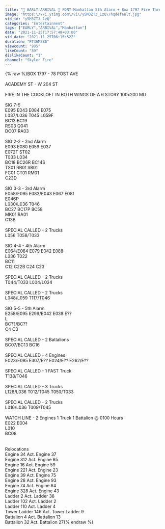 ```yaml
---
title: "🌟 EARLY ARRIVAL 🌟 FDNY Manhattan 5th Alarm + Box 1797 Fire Throughout the Cockloft of a 6 Story MD"
image: "https:\/\/i.ytimg.com\/vi\/y5M3ZT3_1zQ\/hqdefault.jpg"
vid_id: "y5M3ZT3_1zQ"
categories: "Entertainment"
tags: ["EARLY","ARRIVAL","Manhattan"]
date: "2021-11-25T17:57:48+03:00"
vid_date: "2021-11-25T06:15:52Z"
duration: "PT36M28S"
viewcount: "905"
likeCount: "89"
dislikeCount: "1"
channel: "Skyler Fire"
---
```

{% raw %}BOX 1797          -             78 POST AVE <br /><br />ACADEMY ST             -           W  204 ST <br /><br />FIRE IN THE COCKLOFT IN BOTH WINGS OF A 6 STORY 100x200 MD <br /><br />SIG 7-5 <br />E095 E043 E084 E075 <br />L037/L036  T045 L059F <br />BC13 BC19 <br />RS03 Q041 <br />DC07 RA03 <br /><br />SIG 2-2 - 2nd Alarm <br />E093 E080 E059 E037 <br />E072T ST02 <br />T033 L034 <br />BC18 BC26R BC14S <br />TS01 RB01 SB01 <br />FC01 CT01 RM01 <br />C23D <br /><br />SIG 3-3 - 3rd Alarm <br />E058/E095  E083/E043  E067 E081 <br />E046P <br />L030/L036  T046 <br />BC27 BC17P BC58 <br />MK01 RA01 <br />C13B <br /><br />SPECIAL CALLED - 2 Trucks <br />L056  T058/T033  <br /><br />SIG 4-4 - 4th Alarm <br />E064/E084   E079 E042 E088 <br />L036 T022 <br />BC11 <br />C12 C22B C24 C23 <br /><br />SPECIAL CALLED - 2 Trucks<br />T044/T033  L004/L034 <br /><br />SPECIAL CALLED - 2 Trucks <br />L048/L059  T117/T046<br /><br />SIG 5-5 - 5th Alarm <br />E258/E095  E299/E042  E038  E?? <br />L<br />BC??/BC??<br />C4 C3 <br /><br />SPECIAL CALLED - 2 Battalions <br />BC07/BC13  BC16 <br /><br />SPECIAL CALLED - 4 Engines <br />E023/E095  E307/E??  E024/E?? E262/E??<br /><br />SPECIAL CALLED - 1 FAST Truck <br />T138/T046<br /><br />SPECIAL CALLED - 3 Trucks <br />L128/L036  T012/T045  T050/T033  <br /><br />SPECIAL CALLED - 2 Trucks <br />L016/L036  T009/T045 <br /><br />WATCH LINE - 2 Engines 1 Truck 1 Battalion @ 0100 Hours <br />E022 E004  <br />L010 <br />BC08<br /><br /><br />Relocations <br />Engine 34 Act. Engine 37 <br />Engine 312 Act. Engine 95 <br />Engine 16 Act. Engine 59 <br />Engine 221 Act. Engine 23 <br />Engine 39 Act. Engine 75 <br />Engine 28 Act. Engine 93 <br />Engine 74 Act. Engine 84 <br />Engine 328 Act. Engine 43 <br />Ladder 2 Act. Ladder 38 <br />Ladder 102 Act. Ladder 2 <br />Ladder 110 Act. Ladder 4 <br />Tower Ladder 146 Act. Tower Ladder 9 <br />Battalion 4 Act. Battalion 13<br />Battalion 32 Act. Battalion 27{% endraw %}
